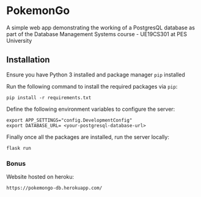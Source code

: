 # PokemonGo
A simple web app demonstrating the working of a PostgresQL database as part of the Database Management Systems course - UE19CS301 at PES University

## Installation
Ensure you have Python 3 installed and package manager ```pip``` installed

Run the following command to install the required packages via ```pip```:
```
pip install -r requirements.txt
```

Define the following environment variables to configure the server:
```
export APP_SETTINGS="config.DevelopmentConfig"
export DATABASE_URL= <your-postgresql-database-url>
```

Finally once all the packages are installed, run the server locally:
```
flask run
```

### Bonus
Website hosted on heroku:
```
https://pokemongo-db.herokuapp.com/
```
